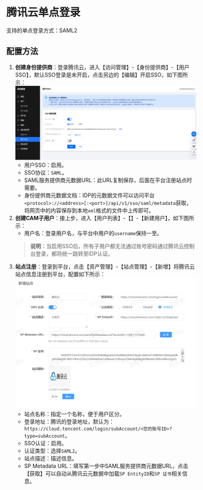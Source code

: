 # 腾讯云单点登录
支持的单点登录方式：SAML2
## 配置方法
1. **创建身份提供商**：登录腾讯云，进入【访问管理】-【身份提供商】-【用户SSO】，默认SSO登录是未开启，点击另边的【编辑】开启SSO，如下图所示：
![img.png](img/tencent-config2.jpg)
   * 用户SSO：启用。
   * SSO协议：`SAML`。
   * SAML服务提供商元数据URL：此URL复制保存，后面在平台注册站点时需要。
   * 身份提供商元数据文档：IDP的元数据文件可以访问平台`<protocol>://<address>[:<port>]/api/v1/sso/saml/metadata`获取，将网页中的内容保存到本地`xml`格式的文件中上传即可。
2. **创建CAM子用户**：接上步，进入【用户列表】-【】-【新建用户】，如下图所示：
   * 用户名：登录用户名，与平台中用户的`username`保持一至。
   > **说明**：当启用SSO后，所有子用户都无法通过账号密码通过腾讯云控制台登录，都将统一跳转至IDP认证。
3. **站点注册**：登录到平台，点击【资产管理】-【站点管理】-【新增】将腾讯云站点信息注册到平台，配置如下所示：
![img.png](img/tencent-site.jpg)
   * 站点名称：指定一个名称，便于用户区分。
   * 登录地址：腾讯的登录地址，默认为：`https://cloud.tencent.com/login/subAccount/<您的账号ID>?type=subAccount`。
   * SSO认证：启用。
   * 认证类型：选择`SAML2`。
   * 站点描述：描述信息。
   * SP Metadata URL：填写第一步中SAML服务提供商元数据URL，点击【获取】可以自动从腾讯云元数据中加载`SP EntityID`和`SP 证书`相关信息。